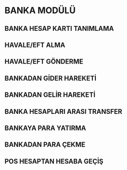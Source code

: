 # BANKA MODÜLÜ
## BANKA HESAP KARTI TANIMLAMA 
## HAVALE/EFT ALMA
## HAVALE/EFT GÖNDERME
## BANKADAN GİDER HAREKETİ 
## BANKADAN GELİR HAREKETİ 
## BANKA HESAPLARI ARASI TRANSFER
## BANKAYA PARA YATIRMA
## BANKADAN PARA ÇEKME
## POS HESAPTAN HESABA GEÇİŞ